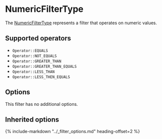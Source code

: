 # NumericFilterType

The [NumericFilterType](https://github.com/Kreyu/data-table-bundle/blob/main/src/Bridge/Doctrine/Orm/Filter/Type/NumericFilterType.php) represents a filter that operates on numeric values.

## Supported operators

- `Operator::EQUALS`
- `Operator::NOT_EQUALS`
- `Operator::GREATER_THAN`
- `Operator::GREATER_THAN_EQUALS`
- `Operator::LESS_THAN`
- `Operator::LESS_THEN_EQUALS`

## Options

This filter has no additional options.

## Inherited options

{% include-markdown "../_filter_options.md" heading-offset=2 %}